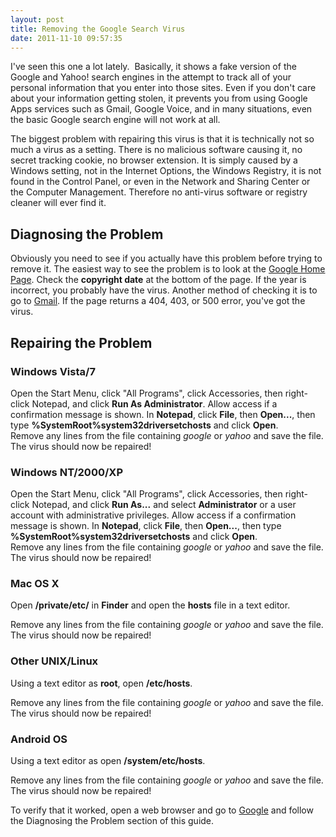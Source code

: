 ```yaml
---
layout: post
title: Removing the Google Search Virus
date: 2011-11-10 09:57:35
---
```

I've seen this one a lot lately.  Basically, it shows a fake version of the Google and Yahoo! search engines in the attempt to track all of your personal information that you enter into those sites. Even if you don't care about your information getting stolen, it prevents you from using Google Apps services such as Gmail, Google Voice, and in many situations, even the basic Google search engine will not work at all.

The biggest problem with repairing this virus is that it is technically not so much a virus as a setting. There is no malicious software causing it, no secret tracking cookie, no browser extension. It is simply caused by a Windows setting, not in the Internet Options, the Windows Registry, it is not found in the Control Panel, or even in the Network and Sharing Center or the Computer Management. Therefore no anti-virus software or registry cleaner will ever find it.
<h2>Diagnosing the Problem</h2>
Obviously you need to see if you actually have this problem before trying to remove it. The easiest way to see the problem is to look at the <a href="http://www.google.com/" target="_blank">Google Home Page</a>. Check the <strong>copyright date</strong> at the bottom of the page. If the year is incorrect, you probably have the virus. Another method of checking it is to go to <a href="https://mail.google.com/" target="_blank">Gmail</a>. If the page returns a 404, 403, or 500 error, you've got the virus.
<h2>Repairing the Problem</h2>
<h3>Windows Vista/7</h3>
Open the Start Menu, click "All Programs", click Accessories, then right-click Notepad, and click <strong>Run As Administrator</strong>.
Allow access if a confirmation message is shown.
In <strong>Notepad</strong>, click <strong>File</strong>, then <strong>Open...</strong>, then type <strong>%SystemRoot%system32driversetchosts</strong> and click <strong>Open</strong>.
<div id=":b6">Remove any lines from the file containing <em>google</em> or <em>yahoo</em> and save the file. The virus should now be repaired!</div>
<h3>Windows NT/2000/XP</h3>
Open the Start Menu, click "All Programs", click Accessories, then right-click Notepad, and click <strong>Run As...</strong> and select <strong>Administrator</strong> or a user account with administrative privileges.
Allow access if a confirmation message is shown.
In <strong>Notepad</strong>, click <strong>File</strong>, then <strong>Open...</strong>, then type <strong>%SystemRoot%system32driversetchosts</strong> and click <strong>Open</strong>.
<div id=":b6">Remove any lines from the file containing <em>google</em> or <em>yahoo</em> and save the file. The virus should now be repaired!</div>
<h3>Mac OS X</h3>
Open <strong>/private/etc/</strong> in <strong>Finder</strong> and open the <strong>hosts</strong> file in a text editor.

Remove any lines from the file containing <em>google</em> or <em>yahoo</em> and save the file. The virus should now be repaired!
<h3>Other UNIX/Linux</h3>
Using a text editor as <strong>root</strong>, open <strong>/etc/hosts</strong>.

Remove any lines from the file containing <em>google</em> or <em>yahoo</em> and save the file. The virus should now be repaired!
<h3>Android OS</h3>
Using a text editor as open <strong>/system/etc/hosts</strong>.

Remove any lines from the file containing <em>google</em> or <em>yahoo</em> and save the file. The virus should now be repaired!
<div>To verify that it worked, open a web browser and go to <a href="http://www.google.com/" target="_blank">Google</a> and follow the Diagnosing the Problem section of this guide.</div>